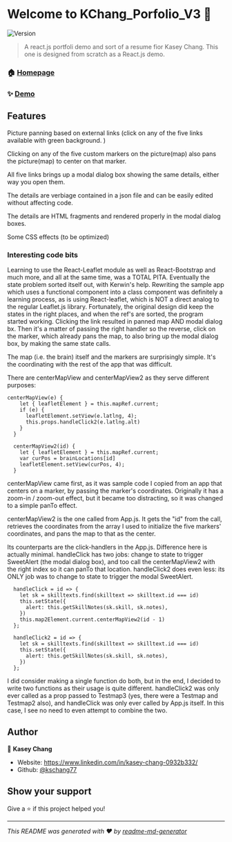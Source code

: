 # Welcome to KChang_Porfolio_V3 👋
![Version](https://img.shields.io/badge/version-0.9.0-blue.svg?cacheSeconds=2592000)

> A react.js portfoli demo and sort of a resume fior Kasey Chang. This one is designed from scratch as a React.js demo. 



### 🏠 [Homepage](https://github.com/kschang77/portfoliov3)

### ✨ [Demo](https://kschang77.github.io/portfoliov3)

## Features

Picture panning based on external links (click on any of the five links available with green background. )

Clicking on any of the five custom markers on the picture(map) also pans the picture(map) to center on that marker. 

All five links brings up a modal dialog box showing the same details, either way you open them.

The details are verbiage contained in a json file and can be easily edited without affecting code. 

The details are HTML fragments and rendered properly in the modal dialog boxes. 

Some CSS effects (to be optimized)


### Interesting code bits

Learning to use the React-Leaflet module as well as React-Bootstrap and much more, and all at the same time, was a TOTAL PITA. Eventually the state problem sorted itself out, with Kerwin's help. Rewriting the sample app which uses a functional component into a class component was definitely a learning process, as is using React-leaflet, which is NOT a direct analog to the regular Leaflet.js library. Fortunately, the original design did keep the states in the right places, and when the ref's are sorted, the program started working. Clicking the link resulted in panned map AND modal dialog bx. Then it's a matter of passing the right handler so the reverse, click on the marker, which already pans the map, to also bring up the modal dialog box, by making the same state calls. 

The map (i.e. the brain) itself and the markers are surprisingly simple. It's the coordinating with the rest of the app that was difficult. 

There are centerMapView and centerMapView2 as they serve different purposes:

```
centerMapView(e) {
    let { leafletElement } = this.mapRef.current;
    if (e) {
      leafletElement.setView(e.latlng, 4);
      this.props.handleClick2(e.latlng.alt)
    }
  }

  centerMapView2(id) {
    let { leafletElement } = this.mapRef.current;
    var curPos = brainLocations[id]
    leafletElement.setView(curPos, 4);
  }
```

centerMapView came first, as it was sample code I copied from an app that centers on a marker, by passing the marker's coordinates. Originally it has a zoom-in / zoom-out effect, but it became too distracting, so it was changed to a simple panTo effect. 

centerMapView2 is the one called from App.js. It gets the "id" from the call, retrieves the coordinates from the array I used to initialize the five markers' coordinates, and pans the map to that as the center. 

Its counterparts are the click-handlers in the App.js. Difference here is actually minimal. handleClick has two jobs: change to state to trigger SweetAlert (the modal dialog box), and too call the centerMapView2 with the right index so it can panTo that location.  handleClick2 does even less: its ONLY job was to change to state to trigger the modal SweetAlert. 

```
  handleClick = id => {
    let sk = skilltexts.find(skilltext => skilltext.id === id)
    this.setState({
      alert: this.getSkillNotes(sk.skill, sk.notes),
    })
    this.map2Element.current.centerMapView2(id - 1)
  };

  handleClick2 = id => {
    let sk = skilltexts.find(skilltext => skilltext.id === id)
    this.setState({
      alert: this.getSkillNotes(sk.skill, sk.notes),
    })
  };
```
I did consider making a single function do both, but in the end, I decided to write two functions as their usage is quite different. handleClick2 was only ever called as a prop passed to Testmap3 (yes, there were a Testmap and Testmap2 also), and handleClick was only ever called by App.js itself. In this case, I see no need to even attempt to combine the two. 

## Author

👤 **Kasey Chang**

* Website: https://www.linkedin.com/in/kasey-chang-0932b332/
* Github: [@kschang77](https://github.com/kschang77)

## Show your support

Give a ⭐️ if this project helped you!


***
_This README was generated with ❤️ by [readme-md-generator](https://github.com/kefranabg/readme-md-generator)_